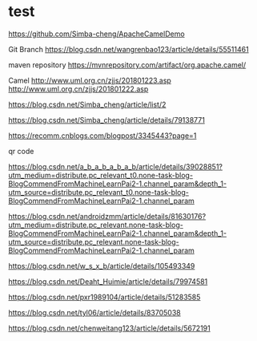 # test
https://github.com/Simba-cheng/ApacheCamelDemo

Git Branch
https://blog.csdn.net/wangrenbao123/article/details/55511461

maven repository
https://mvnrepository.com/artifact/org.apache.camel/

Camel
http://www.uml.org.cn/zjjs/201801223.asp
http://www.uml.org.cn/zjjs/201801222.asp

https://blog.csdn.net/Simba_cheng/article/list/2

https://blog.csdn.net/Simba_cheng/article/details/79138771

https://recomm.cnblogs.com/blogpost/3345443?page=1

qr code

https://blog.csdn.net/a_b_a_b_a_b_a_b/article/details/39028851?utm_medium=distribute.pc_relevant_t0.none-task-blog-BlogCommendFromMachineLearnPai2-1.channel_param&depth_1-utm_source=distribute.pc_relevant_t0.none-task-blog-BlogCommendFromMachineLearnPai2-1.channel_param

https://blog.csdn.net/androidzmm/article/details/81630176?utm_medium=distribute.pc_relevant.none-task-blog-BlogCommendFromMachineLearnPai2-1.channel_param&depth_1-utm_source=distribute.pc_relevant.none-task-blog-BlogCommendFromMachineLearnPai2-1.channel_param

https://blog.csdn.net/w_s_x_b/article/details/105493349

https://blog.csdn.net/Deaht_Huimie/article/details/79974581

https://blog.csdn.net/pxr1989104/article/details/51283585

https://blog.csdn.net/tyl06/article/details/83705038

https://blog.csdn.net/chenweitang123/article/details/5672191
